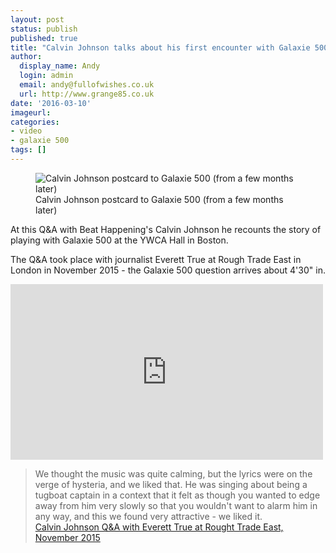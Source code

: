 ```yaml
---
layout: post
status: publish
published: true
title: "Calvin Johnson talks about his first encounter with Galaxie 500"
author:
  display_name: Andy
  login: admin
  email: andy@fullofwishes.co.uk
  url: http://www.grange85.co.uk
date: '2016-03-10'
imageurl:
categories:
- video
- galaxie 500
tags: []
---
```

<figure class="caption aligncenter"><img src="https://media.fullofwishes.co.uk/01-galaxie_500/pictures/calvin-johnson-postcard-to-galaxie-500.jpg" alt="Calvin Johnson postcard to Galaxie 500 (from a few months later)" /><figcaption class="caption-text">Calvin Johnson postcard to Galaxie 500 (from a few months later)</figcaption></figure>

<p class="lead">At this Q&A with Beat Happening's Calvin Johnson he recounts the story of playing with Galaxie 500 at the YWCA Hall in Boston.</p>

<p>The Q&A took place with journalist Everett True at Rough Trade East in London in November 2015 - the Galaxie 500 question arrives about 4'30" in.</p>
<iframe src="https://player.vimeo.com/video/156263092?byline=0&portrait=0" width="500" height="281" frameborder="0" webkitallowfullscreen mozallowfullscreen allowfullscreen></iframe>

<blockquote>
We thought the music was quite calming, but the lyrics were on the verge of hysteria, and we liked that. He was singing about being a tugboat captain in a context that it felt as though you wanted to edge away from him very slowly so that you wouldn't want to alarm him in any way, and this we found very attractive - we liked it.
<footer><a href="https://vimeo.com/156263092">Calvin Johnson Q&A with Everett True at Rought Trade East, November 2015</a></footer>
</blockquote>
